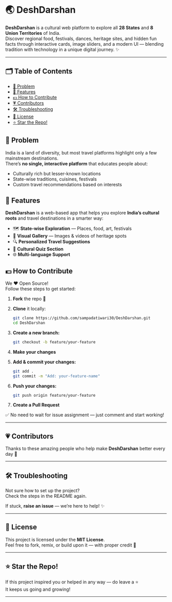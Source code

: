# 🌏 DeshDarshan

**DeshDarshan** is a cultural web platform to explore all **28 States** and **8 Union Territories** of India.  
Discover regional food, festivals, dances, heritage sites, and hidden fun facts through interactive cards, image sliders, and a modern UI — blending tradition with technology in a unique digital journey. ✨

---

## 🗂️ Table of Contents

- [🤔 Problem](#-problem)
- [🌟 Features](#-features)
- [💵 How to Contribute](#-how-to-contribute)
- [💗 Contributors](#-contributors)
- [🛠️ Troubleshooting](#-troubleshooting)
- [🥑 License](#-license)
- [⭐ Star the Repo!](#-star-the-repo)

## 🤔 Problem

India is a land of diversity, but most travel platforms highlight only a few mainstream destinations.  
There’s **no single, interactive platform** that educates people about:

- Culturally rich but lesser-known locations  
- State-wise traditions, cuisines, festivals  
- Custom travel recommendations based on interests  

## 🌟 Features

**DeshDarshan** is a web-based app that helps you explore **India’s cultural roots** and travel destinations in a smarter way:

- 🗺️ **State-wise Exploration** — Places, food, art, festivals  
- 📸 **Visual Gallery** — Images & videos of heritage spots  
- 🔍 **Personalized Travel Suggestions**  
- 🧠 **Cultural Quiz Section**  
- 🌐 **Multi-language Support**

## 💵 How to Contribute

We ❤️ Open Source!  
Follow these steps to get started:

1. **Fork** the repo 🍴  
2. **Clone** it locally:

    ```bash
    git clone https://github.com/sampadatiwari30/DeshDarshan.git
    cd DeshDarshan
    ```

3. **Create a new branch:**

    ```bash
    git checkout -b feature/your-feature
    ```

4. **Make your changes**  
5. **Add & commit your changes:**

    ```bash
    git add .
    git commit -m "Add: your-feature-name"
    ```

6. **Push your changes:**

    ```bash
    git push origin feature/your-feature
    ```

7. **Create a Pull Request**

✅ No need to wait for issue assignment — just comment and start working!

---

## 💗 Contributors

Thanks to these amazing people who help make **DeshDarshan** better every day 🙌

<!-- Add contributor graph or badges here -->
<!-- You can use tools like [all-contributors](https://allcontributors.org/) bot -->

---

## 🛠️ Troubleshooting

Not sure how to set up the project?  
Check the steps in the README again.

If stuck, **raise an issue** — we’re here to help! ✨

---

## 🥑 License

This project is licensed under the **MIT License**.  
Feel free to fork, remix, or build upon it — with proper credit 🙏

---

## ⭐ Star the Repo!

If this project inspired you or helped in any way — do leave a ⭐  
It keeps us going and growing!

---


